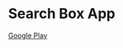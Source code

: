# Search Box App
[Google Play](https://play.google.com/store/apps/details?id=app.atomofiron.searchboxapp)
